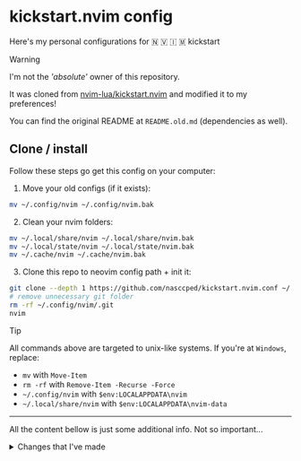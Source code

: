 # kickstart.nvim config

Here's my personal configurations for 🇳 🇻 🇮 🇲 kickstart

> [!warning]
>
> I'm not the _'absolute'_ owner of this repository.
>
> It was cloned from [nvim-lua/kickstart.nvim] and modified it to my
> preferences!
>
> You can find the original README at `README.old.md` (dependencies
> as well).

[nvim-lua/kickstart.nvim]: https://github.com/nvim-lua/kickstart.nvim

## Clone / install

Follow these steps go get this config on your computer:

1. Move your old configs (if it exists):

```sh
mv ~/.config/nvim ~/.config/nvim.bak
```

2. Clean your nvim folders:

```sh
mv ~/.local/share/nvim ~/.local/share/nvim.bak
mv ~/.local/state/nvim ~/.local/state/nvim.bak
mv ~/.cache/nvim ~/.cache/nvim.bak
```

3. Clone this repo to neovim config path + init it:

```sh
git clone --depth 1 https://github.com/nasccped/kickstart.nvim.conf ~/.config/nvim
# remove unnecessary git folder
rm -rf ~/.config/nvim/.git
nvim
```

> [!TIP]
>
> All commands above are targeted to unix-like systems. If you're at
> `Windows`, replace:
>
> - `mv` with `Move-Item`
> - `rm -rf` with `Remove-Item -Recurse -Force`
> - `~/.config/nvim` with `$env:LOCALAPPDATA\nvim`
> - `~/.local/share/nvim` with `$env:LOCALAPPDATA\nvim-data`
>
> ---
>
> All the content bellow is just some additional info. Not so
> important...

<details> <summary> Changes that I've made </summary>

## Colors

### Default color

I've set **catpuccin-mocha** as my default colorscheme:

```lua
local function set_colorscheme()
  vim.cmd 'colorscheme catppuccin-mocha'
end

set_colorscheme()
```

You can disable it by removing this line the function call or
replacing the `catppuccin-mocha` by other one.

### Color override

I've also changed some catppuccin default colors to fit my
preferences. Here's the sample:

```lua
-- file path: lua/custom/plugins/colorscheme/catppuccin.lua
return {
  'catppuccin/nvim',
  name = 'catppuccin',
  priority = 1000,
  opts = {
    -- override here:
    color_overrides = {
      mocha = {
        base = '#000000',
        mantle = '#000000',
        crust = '#000000',
      },
    },
  },
}
```

The code above will fetch the catppuccin plugin + override the mocha
background to black. You can remove these lines if you don't want it.

## Keymaps

### Normal mode

- `<leader>` (space)
    - `n`: use the `N` letter to call _new_ related actions
        - `t`: create a new terminal buffer
    - `c`: use the `C` letter to call _close_ related actions
        - `b`: close the current buffer

</details>
